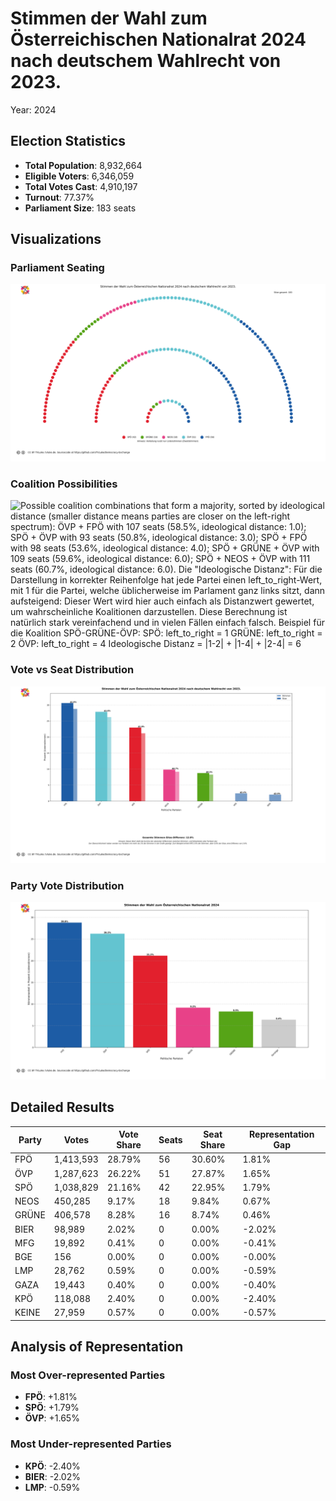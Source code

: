 # Stimmen der Wahl zum Österreichischen Nationalrat 2024 nach deutschem Wahlrecht von 2023.
Year: 2024

## Election Statistics
- **Total Population**: 8,932,664
- **Eligible Voters**: 6,346,059
- **Total Votes Cast**: 4,910,197
- **Turnout**: 77.37%
- **Parliament Size**: 183 seats

## Visualizations
### Parliament Seating
![Parliament seating arrangement with 183 total seats. Parties from left to right: SPÖ with 42 seats (23.0%), GRÜNE with 16 seats (8.7%), NEOS with 18 seats (9.8%), ÖVP with 51 seats (27.9%), FPÖ with 56 seats (30.6%). Hinweis: Verteilung nutzt nur Listenstimmen (Zweitstimmen).](../plots/austria2024_germany_parliament.png)

### Coalition Possibilities
![Possible coalition combinations that form a majority, sorted by ideological distance (smaller distance means parties are closer on the left-right spectrum): ÖVP + FPÖ with 107 seats (58.5%, ideological distance: 1.0); SPÖ + ÖVP with 93 seats (50.8%, ideological distance: 3.0); SPÖ + FPÖ with 98 seats (53.6%, ideological distance: 4.0); SPÖ + GRÜNE + ÖVP with 109 seats (59.6%, ideological distance: 6.0); SPÖ + NEOS + ÖVP with 111 seats (60.7%, ideological distance: 6.0). Die "Ideologische Distanz": Für die Darstellung in korrekter Reihenfolge hat jede Partei einen left_to_right-Wert, mit 1 für die Partei, welche üblicherweise im Parlament ganz links sitzt, dann aufsteigend: Dieser Wert wird hier auch einfach als Distanzwert gewertet, um wahrscheinliche Koalitionen darzustellen. Diese Berechnung ist natürlich stark vereinfachend und in vielen Fällen einfach falsch.  Beispiel für die Koalition SPÖ-GRÜNE-ÖVP: SPÖ: left_to_right = 1 GRÜNE: left_to_right = 2 ÖVP: left_to_right = 4 Ideologische Distanz = |1-2| + |1-4| + |2-4| = 6](../plots/austria2024_germany_coalitions.png)

### Vote vs Seat Distribution
![Bar chart comparing each party's vote percentage (darker bars) with their seat percentage (lighter bars). Parties with significant differences: FPÖ (28.8% votes vs 30.6% seats, Δ1.8%), ÖVP (26.2% votes vs 27.9% seats, Δ1.6%), SPÖ (21.2% votes vs 23.0% seats, Δ1.8%), KPÖ (2.4% votes vs 0.0% seats, Δ2.4%), BIER (2.0% votes vs 0.0% seats, Δ2.0%). Total vote-seat difference: 12.8%. (Listenstimmen)](../plots/austria2024_germany_vote_seat_distribution.png)

### Party Vote Distribution
![Bar chart showing the percentage of votes received by each party, including parties that did not receive seats. Parties ordered by vote share (descending): FPÖ: 28.8%, ÖVP: 26.2%, SPÖ: 21.2%, NEOS: 9.2%, GRÜNE: 8.3%, Sonstige: 6.4%. (Listenstimmen)](../plots/austria2024_germany_vote_distribution.png)

## Detailed Results
| Party | Votes | Vote Share | Seats | Seat Share | Representation Gap |
|-------|--------|------------|-------|------------|-------------------|
| FPÖ | 1,413,593 | 28.79% | 56 | 30.60% | 1.81% |
| ÖVP | 1,287,623 | 26.22% | 51 | 27.87% | 1.65% |
| SPÖ | 1,038,829 | 21.16% | 42 | 22.95% | 1.79% |
| NEOS | 450,285 | 9.17% | 18 | 9.84% | 0.67% |
| GRÜNE | 406,578 | 8.28% | 16 | 8.74% | 0.46% |
| BIER | 98,989 | 2.02% | 0 | 0.00% | -2.02% |
| MFG | 19,892 | 0.41% | 0 | 0.00% | -0.41% |
| BGE | 156 | 0.00% | 0 | 0.00% | -0.00% |
| LMP | 28,762 | 0.59% | 0 | 0.00% | -0.59% |
| GAZA | 19,443 | 0.40% | 0 | 0.00% | -0.40% |
| KPÖ | 118,088 | 2.40% | 0 | 0.00% | -2.40% |
| KEINE | 27,959 | 0.57% | 0 | 0.00% | -0.57% |

## Analysis of Representation
### Most Over-represented Parties
- **FPÖ**: +1.81%
- **SPÖ**: +1.79%
- **ÖVP**: +1.65%

### Most Under-represented Parties
- **KPÖ**: -2.40%
- **BIER**: -2.02%
- **LMP**: -0.59%
